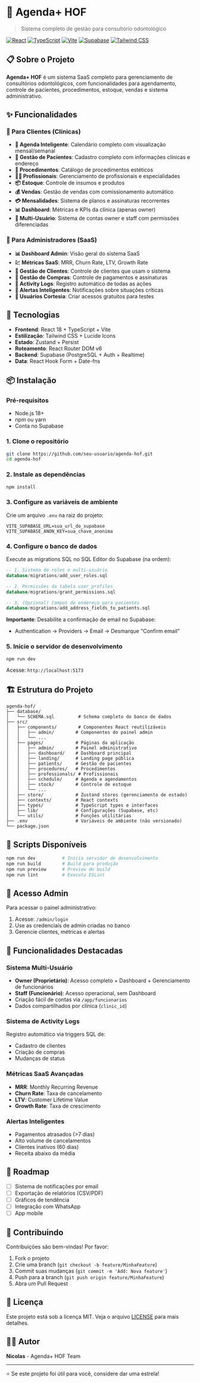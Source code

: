 # 🦷 Agenda+ HOF

> Sistema completo de gestão para consultório odontológico

[![React](https://img.shields.io/badge/React-18.3.1-blue.svg)](https://reactjs.org/)
[![TypeScript](https://img.shields.io/badge/TypeScript-5.5.3-blue.svg)](https://www.typescriptlang.org/)
[![Vite](https://img.shields.io/badge/Vite-5.4.1-purple.svg)](https://vitejs.dev/)
[![Supabase](https://img.shields.io/badge/Supabase-PostgreSQL-green.svg)](https://supabase.com/)
[![Tailwind CSS](https://img.shields.io/badge/Tailwind-3.4.1-cyan.svg)](https://tailwindcss.com/)

## 📋 Sobre o Projeto

**Agenda+ HOF** é um sistema SaaS completo para gerenciamento de consultórios odontológicos, com funcionalidades para agendamento, controle de pacientes, procedimentos, estoque, vendas e sistema administrativo.

## ✨ Funcionalidades

### 👥 Para Clientes (Clínicas)

- **📅 Agenda Inteligente**: Calendário completo com visualização mensal/semanal
- **🦷 Gestão de Pacientes**: Cadastro completo com informações clínicas e endereço
- **💉 Procedimentos**: Catálogo de procedimentos estéticos
- **👨‍⚕️ Profissionais**: Gerenciamento de profissionais e especialidades
- **📦 Estoque**: Controle de insumos e produtos
- **💰 Vendas**: Gestão de vendas com comissionamento automático
- **💳 Mensalidades**: Sistema de planos e assinaturas recorrentes
- **📊 Dashboard**: Métricas e KPIs da clínica (apenas owner)
- **👤 Multi-Usuário**: Sistema de contas owner e staff com permissões diferenciadas

### 🔐 Para Administradores (SaaS)

- **📊 Dashboard Admin**: Visão geral do sistema SaaS
- **💹 Métricas SaaS**: MRR, Churn Rate, LTV, Growth Rate
- **👥 Gestão de Clientes**: Controle de clientes que usam o sistema
- **🛒 Gestão de Compras**: Controle de pagamentos e assinaturas
- **📝 Activity Logs**: Registro automático de todas as ações
- **🚨 Alertas Inteligentes**: Notificações sobre situações críticas
- **🎁 Usuários Cortesia**: Criar acessos gratuitos para testes

## 🚀 Tecnologias

- **Frontend**: React 18 + TypeScript + Vite
- **Estilização**: Tailwind CSS + Lucide Icons
- **Estado**: Zustand + Persist
- **Roteamento**: React Router DOM v6
- **Backend**: Supabase (PostgreSQL + Auth + Realtime)
- **Data**: React Hook Form + Date-fns

## 📦 Instalação

### Pré-requisitos

- Node.js 18+
- npm ou yarn
- Conta no Supabase

### 1. Clone o repositório

```bash
git clone https://github.com/seu-usuario/agenda-hof.git
cd agenda-hof
```

### 2. Instale as dependências

```bash
npm install
```

### 3. Configure as variáveis de ambiente

Crie um arquivo `.env` na raiz do projeto:

```env
VITE_SUPABASE_URL=sua_url_do_supabase
VITE_SUPABASE_ANON_KEY=sua_chave_anonima
```

### 4. Configure o banco de dados

Execute as migrations SQL no SQL Editor do Supabase (na ordem):

```sql
-- 1. Sistema de roles e multi-usuário
database/migrations/add_user_roles.sql

-- 2. Permissões da tabela user_profiles
database/migrations/grant_permissions.sql

-- 3. (Opcional) Campos de endereço para pacientes
database/migrations/add_address_fields_to_patients.sql
```

**Importante**: Desabilite a confirmação de email no Supabase:
- Authentication → Providers → Email → Desmarque "Confirm email"

### 5. Inicie o servidor de desenvolvimento

```bash
npm run dev
```

Acesse: `http://localhost:5173`

## 🏗️ Estrutura do Projeto

```
agenda-hof/
├── database/
│   └── SCHEMA.sql         # Schema completo do banco de dados
├── src/
│   ├── components/        # Componentes React reutilizáveis
│   │   ├── admin/        # Componentes do painel admin
│   │   └── ...
│   ├── pages/            # Páginas da aplicação
│   │   ├── admin/        # Painel administrativo
│   │   ├── dashboard/    # Dashboard principal
│   │   ├── landing/      # Landing page pública
│   │   ├── patients/     # Gestão de pacientes
│   │   ├── procedures/   # Procedimentos
│   │   ├── professionals/ # Profissionais
│   │   ├── schedule/     # Agenda e agendamentos
│   │   ├── stock/        # Controle de estoque
│   │   └── ...
│   ├── store/            # Zustand stores (gerenciamento de estado)
│   ├── contexts/         # React contexts
│   ├── types/            # TypeScript types e interfaces
│   ├── lib/              # Configurações (Supabase, etc)
│   └── utils/            # Funções utilitárias
├── .env                  # Variáveis de ambiente (não versionado)
└── package.json
```

## 🎯 Scripts Disponíveis

```bash
npm run dev          # Inicia servidor de desenvolvimento
npm run build        # Build para produção
npm run preview      # Preview do build
npm run lint         # Executa ESLint
```

## 🔐 Acesso Admin

Para acessar o painel administrativo:

1. Acesse: `/admin/login`
2. Use as credenciais de admin criadas no banco
3. Gerencie clientes, métricas e alertas

## 🌟 Funcionalidades Destacadas

### Sistema Multi-Usuário
- **Owner (Proprietário)**: Acesso completo + Dashboard + Gerenciamento de funcionários
- **Staff (Funcionário)**: Acesso operacional, sem Dashboard
- Criação fácil de contas via `/app/funcionarios`
- Dados compartilhados por clínica (`clinic_id`)

### Sistema de Activity Logs
Registro automático via triggers SQL de:
- Cadastro de clientes
- Criação de compras
- Mudanças de status

### Métricas SaaS Avançadas
- **MRR**: Monthly Recurring Revenue
- **Churn Rate**: Taxa de cancelamento
- **LTV**: Customer Lifetime Value
- **Growth Rate**: Taxa de crescimento

### Alertas Inteligentes
- Pagamentos atrasados (>7 dias)
- Alto volume de cancelamentos
- Clientes inativos (60 dias)
- Receita abaixo da média

## 📝 Roadmap

- [ ] Sistema de notificações por email
- [ ] Exportação de relatórios (CSV/PDF)
- [ ] Gráficos de tendência
- [ ] Integração com WhatsApp
- [ ] App mobile

## 🤝 Contribuindo

Contribuições são bem-vindas! Por favor:

1. Fork o projeto
2. Crie uma branch (`git checkout -b feature/MinhaFeature`)
3. Commit suas mudanças (`git commit -m 'Add: Nova feature'`)
4. Push para a branch (`git push origin feature/MinhaFeature`)
5. Abra um Pull Request

## 📄 Licença

Este projeto está sob a licença MIT. Veja o arquivo [LICENSE](LICENSE) para mais detalhes.

## 👨‍💻 Autor

**Nicolas** - Agenda+ HOF Team

---

⭐ Se este projeto foi útil para você, considere dar uma estrela!
